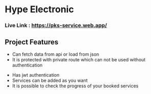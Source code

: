 # Hype Electronic

### Live Link : https://pks-service.web.app/

## Project Features

- Can fetch data from api or load from json
- It is protected with private route which can not be used without authentication
* Has jwt authentication
* Services can be added as you want
* It is possible to check the progress of your booked services
